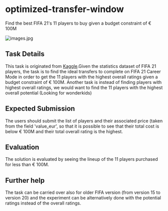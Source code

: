 # optimized-transfer-window
Find the best FIFA 21's 11 players to buy given a budget constraint of € 100M

![images.jpg](https://images.livemint.com/img/2020/06/19/600x338/Fifa_1592566574619_1592566698613.png?raw=true)

## Task Details
This task is originated from [Kaggle](https://www.kaggle.com/stefanoleone992/fifa-21-complete-player-dataset/tasks?taskId=2397).Given the statistics dataset of FIFA 21 players, the task is to find the ideal transfers to complete on FIFA 21 Career Mode in order to get the 11 players with the highest overall ratings given a budget constraint of € 100M. Another task is instead of finding players with highest overall ratings, we would want to find the 11 players with the highest overall potential (Looking for wonderkids)

## Expected Submission
The users should submit the list of players and their associated price (taken from the field 'value_eur', so that it is possible to see that their total cost is below € 100M and their total overall rating is the highest.

## Evaluation
The solution is evaluated by seeing the lineup of the 11 players purchased for less than € 100M.

## Further help
The task can be carried over also for older FIFA version (from version 15 to version 20) and the experiment can be alternatively done with the potential ratings instead of the overall ratings.



